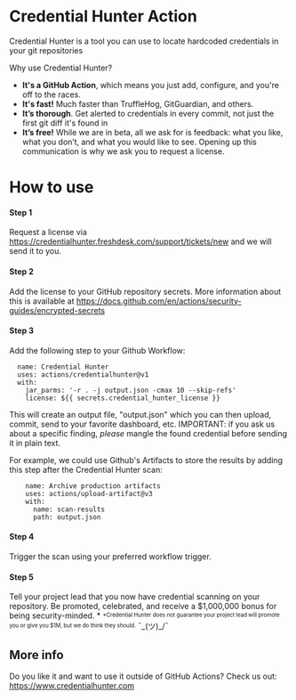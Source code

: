 # Credential Hunter Action

Credential Hunter is a tool you can use to locate hardcoded credentials in your git repositories

Why use Credential Hunter?
- **It's a GitHub Action**, which means you just add, configure, and you're off to the races.
- **It's fast!**  Much faster than TruffleHog, GitGuardian, and others.
- **It’s thorough**. Get alerted to credentials in every commit, not just the first git diff it's found in
- **It’s free!** While we are in beta, all we ask for is feedback: what you like, what you don’t, and what you would like to see. Opening up this communication is why we ask you to request a license.

# How to use

#### Step 1
Request a license via https://credentialhunter.freshdesk.com/support/tickets/new and we will send it to you.

#### Step 2
Add the license to your GitHub repository secrets. 
More information about this is available at https://docs.github.com/en/actions/security-guides/encrypted-secrets

#### Step 3
Add the following step to your Github Workflow:
    
      name: Credential Hunter
      uses: actions/credentialhunter@v1
      with:
        jar_parms: '-r . -j output.json -cmax 10 --skip-refs'
        license: ${{ secrets.credential_hunter_license }}

This will create an output file, "output.json" which you can then upload, commit, send to your favorite dashboard, etc. 
IMPORTANT: if you ask us about a specific finding, _please_ mangle the found credential before sending it in plain text.

For example, we could use Github's Artifacts to store the results by adding this step after the Credential Hunter scan:

        name: Archive production artifacts
        uses: actions/upload-artifact@v3
        with:
          name: scan-results
          path: output.json

#### Step 4
Trigger the scan using your preferred workflow trigger.

#### Step 5
Tell your project lead that you now have credential scanning on your repository. Be promoted, celebrated, and receive a $1,000,000 bonus for being security-minded. *
<sup><sub>*Credential Hunter does not guarantee your project lead will promote you or give you $1M, but we do think they should.</sup></sub> ¯\_(ツ)_/¯

## More info
Do you like it and want to use it outside of GitHub Actions?  Check us out: https://www.credentialhunter.com
